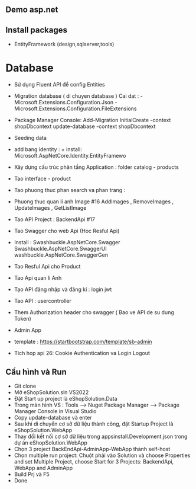 ﻿## Demo asp.net

## Install packages

- EntityFramework (design,sqlserver,tools)
# Database
- Sử dụng Fluent API để config Entities

- Migration database ( di chuyen database ) Cai dat : - Microsoft.Extensions.Configuration.Json - Microsoft.Extensions.Configuration.FileExtensions

- Package Manager Console: Add-Migration InitialCreate -context shopDbcontext update-database -context shopDbcontext
- Seeding data
- add bang identity : + install: Microsoft.AspNetCore.Identity.EntityFramewo
- Xây dựng cấu trúc phân tầng Application : folder catalog - products

- Tao interface - product
- Tao phuong thuc phan search va phan trang :
- Phuong thuc quan li anh Image #16 AddImages , RemoveImages , UpdateImages , GetListImage
- Tao API Project : BackendApi #17
- Tao Swagger cho web Api (Hoc Resful Api)
- Install : Swashbuckle.AspNetCore.Swagger Swashbuckle.AspNetCore.SwaggerUI washbuckle.AspNetCore.SwaggerGen
- Tao Resful Api cho Product
- Tao Api quan li Anh
- Tạo API đăng nhập và đăng kí : login jwt
- Tao API : usercontroller
- Them Authorization header cho swagger ( Bao ve API de su dung Token)
- Admin App
- template : https://startbootstrap.com/template/sb-admin
- Tich hop api
26: Cookie Authentication va Login Logout
## Cấu hình và Run
* Git clone
* Mở eShopSolution.sln VS2022
* Đặt Start up project là eShopSolution.Data
* Trong màn hình VS : Tools --> Nuget Package Manager --> Package Manager Console in Visual Studio
* Copy update-database và enter
* Sau khi di chuyển cơ sở dữ liệu thành công, đặt Startup Project là eShopSolution.WebApp
* Thay đổi kết nối cơ sở dữ liệu trong appsinstall.Development.json trong dự án eShopSolution.WebApp
* Chọn 3 project BackEndApi-AdminApp-WebApp thành self-host
* Chọn multiple run project: Chuột phải vào Solution và choose Properties and set Multiple Project, choose Start for 3 Projects: BackendApi, WebApp and AdminApp
* Build Prj và F5
* Done